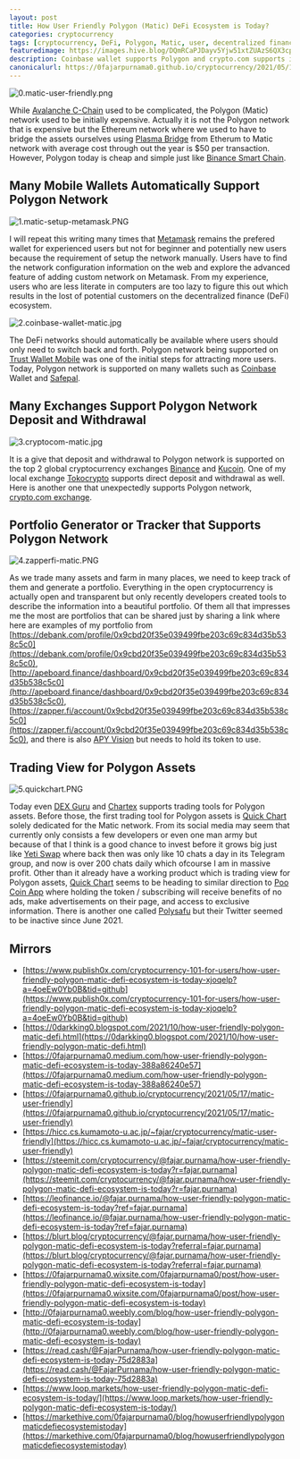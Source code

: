 ```yaml
---
layout: post
title: How User Friendly Polygon (Matic) DeFi Ecosystem is Today?
categories: cryptocurrency
tags: [cryptocurrency, DeFi, Polygon, Matic, user, decentralized finance]
featuredimage: https://images.hive.blog/DQmRCaPJDayv5Yjw51xtZUAzS6QX3cpMbS2kL2VNbQis6FS/0.matic-user-friendly.png
description: Coinbase wallet supports Polygon and crypto.com supports its deposit and withdrawal, many for portfolio generator, and many trading tools.
canonicalurl: https://0fajarpurnama0.github.io/cryptocurrency/2021/05/17/matic-user-friendly
---
```

![0.matic-user-friendly.png](https://images.hive.blog/DQmRCaPJDayv5Yjw51xtZUAzS6QX3cpMbS2kL2VNbQis6FS/0.matic-user-friendly.png)

While [Avalanche C-Chain](https://0fajarpurnama0.github.io/cryptocurrency/2021/05/15/avax-cchain-user-friendly) used to be complicated, the Polygon (Matic) network used to be initially expensive. Actually it is not the Polygon network that is expensive but the Ethereum network where we used to have to bridge the assets ourselves using [Plasma Bridge](https://wallet.polygon.technology/) from Etherum to Matic network with average cost through out the year is $50 per transaction. However, Polygon today is cheap and simple just like [Binance Smart Chain](https://0fajarpurnama0.github.io/cryptocurrency/2021/05/16/bsc-user-friendly).



## Many Mobile Wallets Automatically Support Polygon Network

![1.matic-setup-metamask.PNG](https://images.hive.blog/DQmYhD1Lk6ZzzvWCwWjLT8va9Qgh6S8jAULnoQhxtY4MXVC/1.matic-setup-metamask.PNG)

I will repeat this writing many times that [Metamask](https://metamask.io/) remains the prefered wallet for experienced users but not for beginner and potentially new users because the requirement of setup the network manually. Users have to find the network configuration information on the web and explore the advanced feature of adding custom network on Metamask. From my experience, users who are less literate in computers are too lazy to figure this out which results in the lost of potential customers on the decentralized finance (DeFi) ecosystem.

![2.coinbase-wallet-matic.jpg](https://images.hive.blog/DQmXnkgY9e1Wq1TuDBGdzgCYR75ijEqE52VeXoQZeHvsnnf/2.coinbase-wallet-matic.jpg)

The DeFi networks should automatically be available where users should only need to switch back and forth. Polygon network being supported on [Trust Wallet Mobile](https://share.trustwallet.com/l2nusUW) was one of the initial steps for attracting more users. Today, Polygon network is supported on many wallets such as [Coinbase](https://www.coinbase.com/join/purnam_0v) Wallet and [Safepal](https://safepal.io/).



## Many Exchanges Support Polygon Network Deposit and Withdrawal

![3.cryptocom-matic.jpg](https://images.hive.blog/DQmcfw8GEZKzkLRBRGNoGXsQuaWzWXxMMUMN4uRUSJ8RhTi/3.cryptocom-matic.jpg)

It is a give that deposit and withdrawal to Polygon network is supported on the top 2 global cryptocurrency exchanges [Binance](https://accounts.binance.cc/en/register?ref=36878461) and [Kucoin](https://www.kucoin.com/ucenter/signup?rcode=xgHf1b&lang=en_US&utm_source=friendInvite). One of my local exchange [Tokocrypto](https://www.tokocrypto.com/account/signup?ref=QNIM7G1Q) supports direct deposit and withdrawal as well. Here is another one that unexpectedly supports Polygon network, [crypto.com exchange](https://crypto.com/exch/q4pv8f6y8t).



## Portfolio Generator or Tracker that Supports Polygon Network

![4.zapperfi-matic.PNG](https://images.hive.blog/DQmbBg8Nyf6EU8TAKcqTUtd3a6ieSuguRYQBBo9RbXGJVAD/4.zapperfi-matic.PNG)

As we trade many assets and farm in many places, we need to keep track of them and generate a portfolio. Everything in the open cryptocurrency is actually open and transparent but only recently developers created tools to describe the information into a beautiful portfolio. Of them all that impresses me the most are portfolios that can be shared just by sharing a link where here are examples of my portfolio from [https://debank.com/profile/0x9cbd20f35e039499fbe203c69c834d35b538c5c0](https://debank.com/profile/0x9cbd20f35e039499fbe203c69c834d35b538c5c0), [http://apeboard.finance/dashboard/0x9cbd20f35e039499fbe203c69c834d35b538c5c0](http://apeboard.finance/dashboard/0x9cbd20f35e039499fbe203c69c834d35b538c5c0), [https://zapper.fi/account/0x9cbd20f35e039499fbe203c69c834d35b538c5c0](https://zapper.fi/account/0x9cbd20f35e039499fbe203c69c834d35b538c5c0), and there is also [APY Vision](https://app.apy.vision/) but needs to hold its token to use.



## Trading View for Polygon Assets

![5.quickchart.PNG](https://images.hive.blog/DQmVoA1psn65gcowCkVzPB4bM3xh5Nfr9tLHBm3b67MMyi4/5.quickchart.PNG)

Today even [DEX Guru](https://dex.guru/token/0x831753dd7087cac61ab5644b308642cc1c33dc13-polygon) and [Chartex](https://metamorphosis.chartex.pro/chart?symbol=POLY_COMETH%3AMUST.0x8826C072657983939c26E684edcfb0e4133f0B3d&interval=1D&theme=dark) supports trading tools for Polygon assets. Before those, the first trading tool for Polygon assets is [Quick Chart](https://v2.quickchart.app/) solely dedicated for the Matic network. From its social media may seem that currently only consists a few developers or even one man army but because of that I think is a good chance to invest before it grows big just like [Yeti Swap](https://www.yetiswap.app/) where back then was only like 10 chats a day in its Telegram group, and now is over 200 chats daily which ofcourse I am in massive profit. Other than it already have a working product which is trading view for Polygon assets, [Quick Chart](https://quickswap.exchange/#/swap?inputCurrency=0x0af77b096cbdf53b5c39c2fcff8f14c5e3a36356) seems to be heading to similar direction to [Poo Coin App](https://poocoin.app/) where holding the token / subscribing will receive benefits of no ads, make advertisements on their page, and access to exclusive information. There is another one called [Polysafu](https://www.polysafu.app/) but their Twitter seemed to be inactive since June 2021.

<script src="https://widgets.coingecko.com/coingecko-coin-ticker-widget.js"></script>
<coingecko-coin-ticker-widget currency="usd" coin-id="matic-network" locale="en"></coingecko-coin-ticker-widget>

## Mirrors

*   [https://www.publish0x.com/cryptocurrency-101-for-users/how-user-friendly-polygon-matic-defi-ecosystem-is-today-xjoqelp?a=4oeEw0Yb0B&tid=github](https://www.publish0x.com/cryptocurrency-101-for-users/how-user-friendly-polygon-matic-defi-ecosystem-is-today-xjoqelp?a=4oeEw0Yb0B&tid=github)
*   [https://0darkking0.blogspot.com/2021/10/how-user-friendly-polygon-matic-defi.html](https://0darkking0.blogspot.com/2021/10/how-user-friendly-polygon-matic-defi.html)
*   [https://0fajarpurnama0.medium.com/how-user-friendly-polygon-matic-defi-ecosystem-is-today-388a86240e57](https://0fajarpurnama0.medium.com/how-user-friendly-polygon-matic-defi-ecosystem-is-today-388a86240e57)
*   [https://0fajarpurnama0.github.io/cryptocurrency/2021/05/17/matic-user-friendly](https://0fajarpurnama0.github.io/cryptocurrency/2021/05/17/matic-user-friendly)
*   [https://hicc.cs.kumamoto-u.ac.jp/~fajar/cryptocurrency/matic-user-friendly](https://hicc.cs.kumamoto-u.ac.jp/~fajar/cryptocurrency/matic-user-friendly)
*   [https://steemit.com/cryptocurrency/@fajar.purnama/how-user-friendly-polygon-matic-defi-ecosystem-is-today?r=fajar.purnama](https://steemit.com/cryptocurrency/@fajar.purnama/how-user-friendly-polygon-matic-defi-ecosystem-is-today?r=fajar.purnama)
*   [https://leofinance.io/@fajar.purnama/how-user-friendly-polygon-matic-defi-ecosystem-is-today?ref=fajar.purnama](https://leofinance.io/@fajar.purnama/how-user-friendly-polygon-matic-defi-ecosystem-is-today?ref=fajar.purnama)
*   [https://blurt.blog/cryptocurrency/@fajar.purnama/how-user-friendly-polygon-matic-defi-ecosystem-is-today?referral=fajar.purnama](https://blurt.blog/cryptocurrency/@fajar.purnama/how-user-friendly-polygon-matic-defi-ecosystem-is-today?referral=fajar.purnama)
*   [https://0fajarpurnama0.wixsite.com/0fajarpurnama0/post/how-user-friendly-polygon-matic-defi-ecosystem-is-today](https://0fajarpurnama0.wixsite.com/0fajarpurnama0/post/how-user-friendly-polygon-matic-defi-ecosystem-is-today)
*   [http://0fajarpurnama0.weebly.com/blog/how-user-friendly-polygon-matic-defi-ecosystem-is-today](http://0fajarpurnama0.weebly.com/blog/how-user-friendly-polygon-matic-defi-ecosystem-is-today)
*   [https://read.cash/@FajarPurnama/how-user-friendly-polygon-matic-defi-ecosystem-is-today-75d2883a](https://read.cash/@FajarPurnama/how-user-friendly-polygon-matic-defi-ecosystem-is-today-75d2883a)
*   [https://www.loop.markets/how-user-friendly-polygon-matic-defi-ecosystem-is-today/](https://www.loop.markets/how-user-friendly-polygon-matic-defi-ecosystem-is-today/)
*   [https://markethive.com/0fajarpurnama0/blog/howuserfriendlypolygonmaticdefiecosystemistoday](https://markethive.com/0fajarpurnama0/blog/howuserfriendlypolygonmaticdefiecosystemistoday)